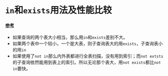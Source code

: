 # `in`和`exists`用法及性能比较

#### [参考](https://www.cnblogs.com/beijingstruggle/p/5885137.html)

* 如果查询的两个表大小相当，那么用`in`和`exists`差别不大。 
* 如果两个表中一个较小，一个是大表，则子查询表大的用`exists`，子查询表小的用`in`
* 如果使用了`not in`那么内外表都进行全表扫描，没有用到索引；而`not extsts`的子查询依然能用到表上的索引。所以无论那个表大，用`not exists`都比`not in`要快。
